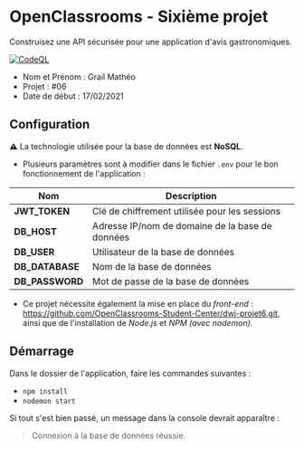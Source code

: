 # OpenClassrooms - Sixième projet
Construisez une API sécurisée pour une application d'avis gastronomiques.

[![CodeQL](https://github.com/matheograil/MatheoGrail_6_17022021/actions/workflows/codeql-analysis.yml/badge.svg)](https://github.com/matheograil/MatheoGrail_6_17022021/actions/workflows/codeql-analysis.yml)

- Nom et Prénom : Grail Mathéo
- Projet : #06
- Date de début : 17/02/2021

## Configuration

⚠️ La technologie utilisée pour la base de données est **NoSQL**.

* Plusieurs paramètres sont à modifier dans le fichier `.env` pour le bon fonctionnement de l'application :

| Nom  | Description |
| --- | --- |
| **JWT_TOKEN**  | Clé de chiffrement utilisée pour les sessions |
| **DB_HOST** | Adresse IP/nom de domaine de la base de données |
| **DB_USER** | Utilisateur de la base de données |
| **DB_DATABASE** | Nom de la base de données |
| **DB_PASSWORD** | Mot de passe de la base de données |

* Ce projet nécessite également la mise en place du _front-end_ : https://github.com/OpenClassrooms-Student-Center/dwj-projet6.git, ainsi que de l'installation de _Node.js_ et _NPM (avec nodemon)_.

## Démarrage

Dans le dossier de l'application, faire les commandes suivantes :

* `npm install`
* `nodemon start`

Si tout s'est bien passé, un message dans la console devrait apparaître :
> Connexion à la base de données réussie.
